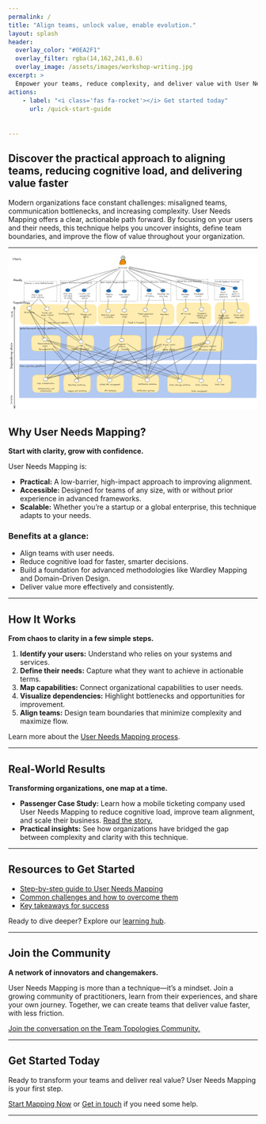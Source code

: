 ```yaml
---
permalink: /
title: "Align teams, unlock value, enable evolution."
layout: splash
header: 
  overlay_color: "#0EA2F1"
  overlay_filter: rgba(14,162,241,0.6)
  overlay_image: /assets/images/workshop-writing.jpg
excerpt: > 
  Empower your teams, reduce complexity, and deliver value with User Needs Mapping.
actions: 
    - label: "<i class='fas fa-rocket'></i> Get started today"
      url: /quick-start-guide


---
```

## Discover the practical approach to aligning teams, reducing cognitive load, and delivering value faster

Modern organizations face constant challenges: misaligned teams, communication bottlenecks, and increasing complexity. User Needs Mapping offers a clear, actionable path forward. By focusing on your users and their needs, this technique helps you uncover insights, define team boundaries, and improve the flow of value throughout your organization.

---

![Example of a user needs map drawn with Excalidraw](/assets/images/Movie-goer-full-user-needs-map.png)

## Why User Needs Mapping?

**Start with clarity, grow with confidence.**

User Needs Mapping is:

- **Practical:** A low-barrier, high-impact approach to improving alignment.
- **Accessible:** Designed for teams of any size, with or without prior experience in advanced frameworks.
- **Scalable:** Whether you’re a startup or a global enterprise, this technique adapts to your needs.

### Benefits at a glance:

- Align teams with user needs.
- Reduce cognitive load for faster, smarter decisions.
- Build a foundation for advanced methodologies like Wardley Mapping and Domain-Driven Design.
- Deliver value more effectively and consistently.

---

## How It Works

**From chaos to clarity in a few simple steps.**

1. **Identify your users:** Understand who relies on your systems and services.
2. **Define their needs:** Capture what they want to achieve in actionable terms.
3. **Map capabilities:** Connect organizational capabilities to user needs.
4. **Visualize dependencies:** Highlight bottlenecks and opportunities for improvement.
5. **Align teams:** Design team boundaries that minimize complexity and maximize flow.

Learn more about the [User Needs Mapping process](/articles/2025-01-02-unm03-step-by-step-user-needs-mapping/).

---

## Real-World Results

**Transforming organizations, one map at a time.**

- **Passenger Case Study:** Learn how a mobile ticketing company used User Needs Mapping to reduce cognitive load, improve team alignment, and scale their business. [Read the story.](/articles/2025-01-02-unm04-case-study-passenger/)
- **Practical insights:** See how organizations have bridged the gap between complexity and clarity with this technique.

---

## Resources to Get Started

- [Step-by-step guide to User Needs Mapping](/articles/2025-01-02-unm03-step-by-step-user-needs-mapping/)
- [Common challenges and how to overcome them](/articles/2025-01-02-unm05-overcoming-challenges-user-needs-mapping/)
- [Key takeaways for success](/articles/2025-01-02-unm07-key-takeaways-user-needs-mapping/)

Ready to dive deeper? Explore our [learning hub](/resources).

---

## Join the Community

**A network of innovators and changemakers.**

User Needs Mapping is more than a technique—it’s a mindset. Join a growing community of practitioners, learn from their experiences, and share your own journey. Together, we can create teams that deliver value faster, with less friction.

[Join the conversation on the Team Topologies Community.](https://community.teamtopologies.com/)

---

## Get Started Today

Ready to transform your teams and deliver real value? User Needs Mapping is your first step.

[Start Mapping Now](/quick-start-guide) or [Get in touch](/contact) if you need some help.

---
